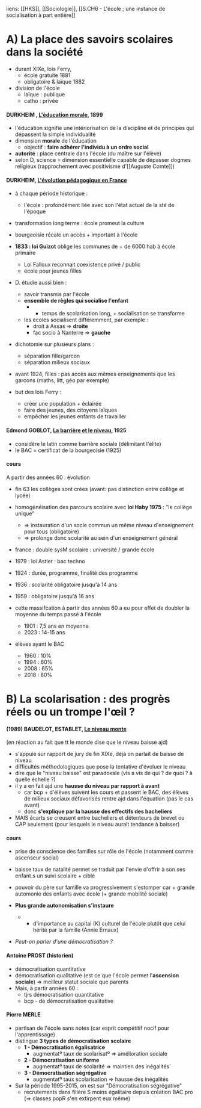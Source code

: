 liens: [[HKS]], [[Sociologie]], [[S.CH6 - L'école ; une instance de socialisation à part entière]]

# A) La place des savoirs scolaires dans la société
- durant XIXe, lois Ferry,
	- école gratuite 1881
	- obligatoire & laïque 1882
- division de l'école 
	- laïque : publique
	- catho : privée

#### DURKHEIM , <u>L'éducation morale</u>, 1899
- l'éducation signifie une intériorisation de la discipline et de principes qui dépassent la simple individualité
- dimension **morale** de l'éducation
	- objectif : **faire adhérer l'individu à un ordre social**
- **autorité** : place centrale dans l'école (du maître sur l'élève)
- selon D, science = dimension essentielle capable de dépasser dogmes religieux (rapprochement avec positivisme d'[[Auguste Comte]])

#### DURKHEIM, <u>L'évolution pédagogique en France</u>
- à chaque période historique :
	- l'école : profondément liée avec son l'état actuel de la sté de l'époque
- transformation long terme : école promeut la culture
- bourgeoisie récale un accès + important à l'école
- **1833 : loi Guizot** oblige les communes de + de 6000 hab à école primaire
	- Loi Falloux reconnait coexistence privé / public
	- école pour jeunes filles
- D. étudie aussi bien :
	- savoir transmis par l'école
	- **ensemble de règles qui socialise l'enfant**
		- + temps de scolarisation long, + socialisation se transforme
	- les écoles socialisent différemment, par exemple :
		- droit à Assas => **droite**
		- fac socio à Nanterre => **gauche**
		
- dichotomie sur plusieurs plans : 
	- séparation fille/garcon
	- séparation milieux sociaux
- avant 1924, filles : pas accès aux mêmes enseignements que les garcons (maths, litt, géo par exemple)
- but des lois Ferry : 
	- créer une population + éclairée
	- faire des jeunes, des citoyens laïques
	- empêcher les jeunes enfants de travailler 

#### Edmond GOBLOT, <u>La barrière et le niveau</u>, 1925
- considère le latin comme barrière sociale (délimitant l'élite)
- le BAC = certificat de la bourgeoisie (1925)

#### cours
A partir des années 60 : évolution
- fin 63 les collèges sont crées (avant: pas distinction entre collège et lycée)
- homogénéisation des parcours scolaire avec **loi Haby 1975** : "le collège unique"
	- => instauration d'un socle commun un même niveau d'enseignement pour tous (obligatoire)
	- => prolonge donc scolarité au sein d'un enseignement général
- france : double sysM scolaire : université / grande école

- 1979 : loi Astier : bac techno
- 1924 : durée, programme, finalité des programme
- 1936 : scolarité obligatoire jusqu'à 14 ans
- 1959 : obligatoire jusqu'à 16 ans

- cette massifcation à partir des années 60 a eu pour effet de doubler la moyenne du temps passé à l'école
	- 1901 : 7,5 ans en moyenne
	- 2023 : 14-15 ans 
-  élèves ayant le BAC
	- 1960 : 10%
	- 1994 : 60%
	- 2008 : 65%
	- 2018 : 80%

# B) La scolarisation : des progrès réels ou un trompe l'œil ?
#### (1989) BAUDELOT, ESTABLET, <u>Le niveau monte</u>
(en réaction au fait que tt le monde dise que le niveau baisse ajd)
- s'appuie sur rapport de jury de fin XIXe, déjà on parlait de baisse de niveau
- difficultés méthodologiques que pose la tentative d'évoluer le niveau
- dire que le "niveau baisse" est paradoxale (vis a vis de qui ? de quoi ? à quelle échelle ?)
- il y a en fait ajd une **hausse du niveau par rapport à avant**
	- car bcp + d'élèves suivent les cours et passent le BAC, des élèves de milieux sociaux défavorisés rentre ajd dans l'équation (pas le cas avant)
	- donc **s'explique par la hausse des effectifs des bacheliers**
- MAIS écarts se creusent entre bacheliers et détenteurs de brevet ou CAP seulement (pour lesquels le niveau aurait tendance à baisser)

#### cours
- prise de conscience des familles sur rôle de l'école (notamment comme ascenseur social)
- baisse taux de natalité permet se traduit par l'envie d'offrir à son.ses enfant.s un suivi scolaire + ciblé
- pouvoir du père sur famille va progressivement s'estomper car + grande automonie des enfants avec école (+ grande mobilité sociale)
- **Plus grande autonomisation s'instaure**
	- + d'importance au capital (K) culturel de l'école plutôt que celui hérité par la famille (Annie Ernaux)

- *Peut-on parler d'une démocratisation ?*
#### Antoine PROST (historien)
 - démocratisation quantitative
 - démocratisation qualitative (est ce que l'école permet l'**ascension sociale**) => meilleur statut sociale que parents
 - Mais, à partir années 60 : 
	 - tjrs démocratisation quantitative
	 - bcp - de démocratisation qualitative

#### Pierre MERLE
- partisan de l'école sans notes (car esprit compétitif nocif pour l'apprentissage)
- distingue **3 types de démocratisation scolaire**
	- **1 - Démocratisation égalisatrice**
		- augmentatº taux de scolarisatº => amélioration sociale
	- **2 - Démocratisation uniforme**
		- augmentatº taux de scolarité => maintien des inégalités`
	- **3 - Démocratisation ségrégative**
		- augmentatº taux scolarisation => hausse des inégalités
- Sur la période 1995-2015, on est sur "Démocratisation ségrégative"
	- recrutements dans filière S moins égalitaire depuis création BAC pro (=> classes popR s'en extirpent eux même)




